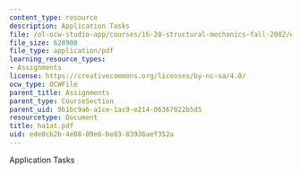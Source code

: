 ```yaml
---
content_type: resource
description: Application Tasks
file: /ol-ocw-studio-app/courses/16-20-structural-mechanics-fall-2002/ede0cb2b4e0809e6be8383936aef352a_ha1at.pdf
file_size: 628900
file_type: application/pdf
learning_resource_types:
- Assignments
license: https://creativecommons.org/licenses/by-nc-sa/4.0/
ocw_type: OCWFile
parent_title: Assignments
parent_type: CourseSection
parent_uid: 9b1bc9a6-a1ce-1ac9-e214-06367022b5d5
resourcetype: Document
title: ha1at.pdf
uid: ede0cb2b-4e08-09e6-be83-83936aef352a
---
```

Application Tasks